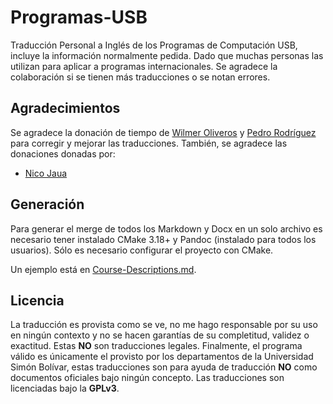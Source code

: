 # Programas-USB

Traducción Personal a Inglés de los Programas de Computación USB, incluye la información normalmente pedida. Dado que muchas personas las utilizan para aplicar a programas internacionales. Se agradece la colaboración si se tienen más traducciones o se notan errores.

## Agradecimientos

Se agradece la donación de tiempo de [Wilmer Oliveros](https://github.com/wilmerol) y [Pedro Rodríguez](https://github.com/xdgorgola) para corregir y mejorar las traducciones. También, se agradece las donaciones donadas por:

- [Nico Jaua](https://github.com/NJaua)

## Generación

Para generar el merge de todos los Markdown y Docx en un solo archivo es necesario tener instalado CMake 3.18+ y Pandoc (instalado para todos los usuarios). Sólo es necesario configurar el proyecto con CMake.

Un ejemplo está en [Course-Descriptions.md](Course-Descriptions.md).

## Licencia

La traducción es provista como se ve, no me hago responsable por su uso en ningún contexto y no se hacen garantías de su completitud, validez o exactitud. Estas **NO** son traducciones legales. Finalmente, el programa válido es únicamente el provisto por los departamentos de la Universidad Simón Bolívar, estas traducciones son para ayuda de traducción **NO** como documentos oficiales bajo ningún concepto. Las traducciones son licenciadas bajo la **GPLv3**.
